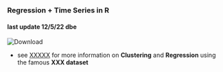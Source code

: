 ### Regression + Time Series in R
#### last update 12/5/22 dbe

![Download](https://user-images.githubusercontent.com/52699611/168089692-b75237d8-a5ba-4fda-8b89-9b6d4cb88e08.png)

* see [XXXXX](https://rpubs.com/HowardT/iriskmeans) for more information on **Clustering** and  **Regression** using the famous **XXX dataset**
